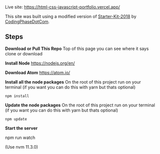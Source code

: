 Live site: https://html-css-javascript-portfolio.vercel.app/

This site was built using a modified version of [Starter-Kit-2018](https://github.com/codingphasedotcom/Starter-Kit-2018) by [CodingPhaseDotCom](https://github.com/codingphasedotcom).

**Steps**
---------

**Download or Pull This Repo**
	Top of this page you can see where it says clone or download

 **Install Node**
	https://nodejs.org/en/

**Download Atom**
	https://atom.io/

 **Install all the node packages** 
On the root of this project run on your terminal (if you want you can do this with yarn but thats optional)
    
    npm install
    
 **Update the node packages** 
On the root of this project run on your terminal (if you want you can do this with yarn but thats optional)
    
    npm update


**Start the server**

  npm run watch

(Use nvm 11.3.0)
